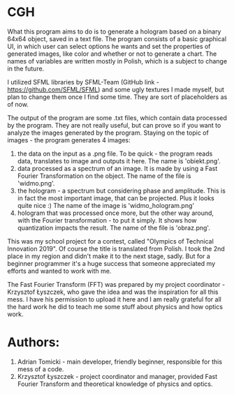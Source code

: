# CGH
What this program aims to do is to generate a hologram based on a binary 64x64 object, saved in a text file.
The program consists of a basic graphical UI, in which user can select options he wants and set the properties of generated images, like color and whether or not to generate a chart.
The names of variables are written mostly in Polish, which is a subject to change in the future.

I utilized SFML libraries by SFML-Team (GitHub link - https://github.com/SFML/SFML) and some ugly textures I made myself, but plan to change them once I find some time. They are sort of placeholders as of now.

The output of the program are some .txt files, which contain data processed by the program. They are not really useful, but can prove so if you want to analyze the images generated by the program.
Staying on the topic of images - the program generates 4 images:
1. the data on the input as a .png file. To be quick - the program reads data, translates to image and outputs it here. The name is 'obiekt.png'.
2. data processed as a spectrum of an image. It is made by using a Fast Fourier Transformation on the object. The name of the file is 'widmo.png'.
3. the hologram - a spectrum but considering phase and amplitude. This is in fact the most important image, that can be projected. Plus it looks quite nice :) The name of the image is 'widmo_hologram.png'
4. hologram that was processed once more, but the other way around, with the Fourier transformation - to put it simply. It shows how quantization impacts the result. The name of the file is 'obraz.png'.


This was my school project for a contest, called "Olympics of Technical Innovation 2019". Of course the title is translated from Polish. I took the 2nd place in my region and didn't make it to the next stage, sadly. But for a beginner programmer it's a huge success that someone appreciated my efforts and wanted to work with me.

The Fast Fourier Transform (FFT) was prepared by my project coordinator - Krzysztof Łyszczek, who gave the idea and was the inspiration for all this mess. I have his permission to upload it here and I am really grateful for all the hard work he did to teach me some stuff about physics and how optics work.

# Authors:
1. Adrian Tomicki - main developer, friendly beginner, responsible for this mess of a code.
2. Krzysztof Łyszczek - project coordinator and manager, provided Fast Fourier Transform and theoretical knowledge of physics and optics.
